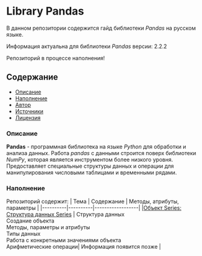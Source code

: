 # Library Pandas
В данном репозитории содержится гайд библиотеки *Pandas* на русском языке.

Информация актуальна для библиотеки *Pandas* версии: 2.2.2

Репозиторий в процессе наполнения!

## Содержание
- [Описание](#описание)
- [Наполнение](#наполнение)
- [Автор](#автор)
- [Источники](#источники)
- [Лицензия](#лицензия)

### Описание
**Pandas** - программная библиотека на языке *Python* для обработки и анализа данных. Работа *pandas* с данными строится поверх библиотеки *NumPy*, которая является инструментом более низкого уровня. Предоставляет специальные структуры данных и операции для манипулирования числовыми таблицами и временными рядами.

### Наполнение
Репозиторий содержит:
| Тема | Содержание | Методы, атрибуты, параметры |
|----------|----------|------------------|
|[Объект Series: Структура данных Series](https://github.com/m-ardat/Library_Pandas/blob/main/%D0%9E%D0%B1%D1%8A%D0%B5%D0%BA%D1%82%20Series%20%20%D0%B8%20%D0%B5%D0%B3%D0%BE%20%D0%A1%D1%82%D1%80%D1%83%D0%BA%D1%82%D1%83%D1%80%D0%B0%20%D0%B4%D0%B0%D0%BD%D0%BD%D1%8B%D1%85.ipynb) | Структура данных <br> Создание объекта <br> Методы, параметры и атрибуты <br> Типы данных <br> Работа с конкретными значениями объекта <br> Арифметические операции| Информация появится позже |

